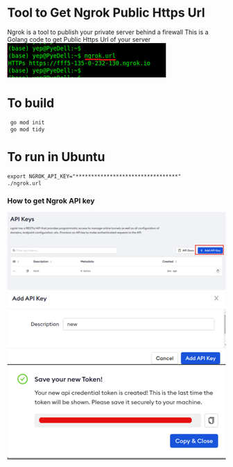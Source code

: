 # Tool to Get Ngrok Public Https Url
Ngrok is a tool to publish your private server behind a firewall
This is a Golang code to get Public Https Url of your server
![Launch](https://github.com/PeishengYE/NgrokGetPublicHttpsUrl/blob/main/ngrok.url.launch.png)

# To build 
```
 go mod init
 go mod tidy
```

# To run in Ubuntu
```
export NGROK_API_KEY="*********************************"
./ngrok.url
```


###  How to get Ngrok API key 
![Step 1](https://github.com/PeishengYE/NgrokGetPublicHttpsUrl/blob/main/ngrok.api.key.howto.00.png)
![Step 2](https://github.com/PeishengYE/NgrokGetPublicHttpsUrl/blob/main/ngrok.api.key.howto.01.png)
![Step 3](https://github.com/PeishengYE/NgrokGetPublicHttpsUrl/blob/main/ngrok.api.key.howto.02.png)



